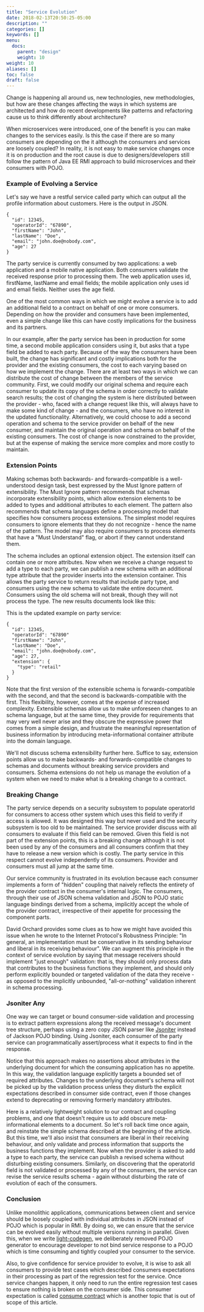 ```yaml
---
title: "Service Evolution"
date: 2018-02-13T20:50:25-05:00
description: ""
categories: []
keywords: []
menu:
  docs:
    parent: "design"
    weight: 10
weight: 10
aliases: []
toc: false
draft: false
---
```


Change is happening all around us, new technologies, new methodologies, but how 
are these changes affecting the ways in which systems are architected and how do 
recent developments like patterns and refactoring cause us to think differently 
about architecture? 

When microservices were introduced, one of the benefit is you can make changes to
the services easily. Is this the case if there are so many consumers are depending
on the it although the consumers and services are loosely coupled? In reality, it
is not easy to make service changes once it is on production and the root cause is
due to designers/developers still follow the pattern of Java EE RMI approach to
build microservices and their consumers with POJO.

### Example of Evolving a Service

Let's say we have a restful service called party which can output all the profile
information about customers. Here is the output in JSON.

```
{
  "id": 12345,
  "operatorId": "67890",
  "firstName": "John",
  "lastName": "Doe",
  "email": "john.doe@nobody.com",
  "age": 27 
}
```

The party service is currently consumed by two applications: a web application and
a mobile native application. Both consumers validate the received response prior 
to processing them. The web application uses id, firstName, lastName and email fields; 
the mobile application only uses id and email fields. Neither uses the age field. 

One of the most common ways in which we might evolve a service is to add an additional
field to a contract on behalf of one or more consumers. Depending on how the provider 
and consumers have been implemented, even a simple change like this can have costly 
implications for the business and its partners.

In our example, after the party service has been in production for some time, a second 
mobile application considers using it, but asks that a type field be added to each party. 
Because of the way the consumers have been built, the change has significant and costly 
implications both for the provider and the existing consumers, the cost to each varying 
based on how we implement the change. There are at least two ways in which we can 
distribute the cost of change between the members of the service community. First, we 
could modify our original schema and require each consumer to update its copy of the 
schema in order correctly to validate search results; the cost of changing the system 
is here distributed between the provider - who, faced with a change request like this, 
will always have to make some kind of change - and the consumers, who have no interest 
in the updated functionality. Alternatively, we could choose to add a second operation 
and schema to the service provider on behalf of the new consumer, and maintain the 
original operation and schema on behalf of the existing consumers. The cost of change 
is now constrained to the provider, but at the expense of making the service more complex 
and more costly to maintain.


### Extension Points

Making schemas both backwards- and forwards-compatible is a well-understood design task, 
best expressed by the Must Ignore pattern of extensibility. The Must Ignore pattern 
recommends that schemas incorporate extensibility points, which allow extension elements 
to be added to types and additional attributes to each element. The pattern also 
recommends that schema languages define a processing model that specifies how consumers 
process extensions. The simplest model requires consumers to ignore elements that they do 
not recognize - hence the name of the pattern. The model may also require consumers to 
process elements that have a "Must Understand" flag, or abort if they cannot understand 
them.


The schema includes an optional extension object. The extension itself can contain one 
or more attributes. Now when we receive a change request to add a type to each party, 
we can publish a new schema with an additional type attribute that the provider inserts 
into the extension container. This allows the party service to return results that include 
party type, and consumers using the new schema to validate the entire document. Consumers 
using the old schema will not break, though they will not process the type. The new results 
documents look like this:

This is the updated example on party service:

```
{
  "id": 12345,
  "operatorId": "67890"
  "firstName": "John",
  "lastName": "Doe",
  "email": "john.doe@nobody.com",
  "age": 27,
  "extension": {
    "type": "retail"
  }
}
```

Note that the first version of the extensible schema is forwards-compatible with the 
second, and that the second is backwards-compatible with the first. This flexibility, 
however, comes at the expense of increased complexity. Extensible schemas allow us to 
make unforeseen changes to an schema language, but at the same time, they provide for 
requirements that may very well never arise and they obscure the expressive power that 
comes from a simple design, and frustrate the meaningful representation of business 
information by introducing meta-informational container attribute into the domain 
language.

We'll not discuss schema extensibility further here. Suffice to say, extension points 
allow us to make backwards- and forwards-compatible changes to schemas and documents 
without breaking service providers and consumers. Schema extensions do not help us 
manage the evolution of a system when we need to make what is a breaking change to a 
contract.

### Breaking Change

The party service depends on a security subsystem to populate operatorId for
consumers to access other system which uses this field to verify if access is allowed.
It was designed this way but never used and the security subsystem is too old to be
maintained. The service provider discuss with all consumers to evaluate if this field
can be removed. Given this field is not part of the extension points, this is a breaking
change although it is not been used by any of the consumers and all consumers confirm 
that they have to release a new version which is costly. The party service in this 
respect cannot evolve independently of its consumers. Provider and consumers must all 
jump at the same time.

Our service community is frustrated in its evolution because each consumer implements a 
form of "hidden" coupling that naively reflects the entirety of the provider contract 
in the consumer's internal logic. The consumers, through their use of JSON schema 
validation and JSON to POJO static language bindings derived from a schema, implicitly 
accept the whole of the provider contract, irrespective of their appetite for processing 
the component parts.

David Orchard provides some clues as to how we might have avoided this issue when he 
wrote to the Internet Protocol's Robustness Principle: "In general, an implementation 
must be conservative in its sending behaviour and liberal in its receiving behaviour". 
We can augment this principle in the context of service evolution by saying that message 
receivers should implement "just enough" validation: that is, they should only process 
data that contributes to the business functions they implement, and should only perform 
explicitly bounded or targeted validation of the data they receive - as opposed to the 
implicitly unbounded, "all-or-nothing" validation inherent in schema processing.

### Jsoniter Any

One way we can target or bound consumer-side validation and processing is to extract 
pattern expressions along the received message's document tree structure, perhaps using 
a zero copy JSON parser like [Jsoniter][] instead of Jackson POJO binding. Using Jsoniter, 
each consumer of the party service can programmatically assert/process what it expects 
to find in the response.


Notice that this approach makes no assertions about attributes in the underlying document 
for which the consuming application has no appetite. In this way, the validation language 
explicitly targets a bounded set of required attributes. Changes to the underlying 
document's schema will not be picked up by the validation process unless they disturb 
the explicit expectations described in consumer side contract, even if those changes 
extend to deprecating or removing formerly mandatory attributes.

Here is a relatively lightweight solution to our contract and coupling problems, and one 
that doesn't require us to add obscure meta-informational elements to a document. So 
let's roll back time once again, and reinstate the simple schema described at the beginning
of the article. But this time, we'll also insist that consumers are liberal in their 
receiving behaviour, and only validate and process information that supports the business 
functions they implement. Now when the provider is asked to add a type to each party, the 
service can publish a revised schema without disturbing existing consumers. Similarly, 
on discovering that the operatorId field is not validated or processed by any of the 
consumers, the service can revise the service results schema - again without disturbing 
the rate of evolution of each of the consumers.


### Conclusion

Unlike monolithic applications, communications between client and service should be loosely
coupled with individual attributes in JSON instead of POJO which is popular in RMI. By
doing so, we can ensure that the service can be evolved easily without multiple versions
running in parallel. Given this, when we write [light-codegen][], we deliberately removed 
POJO generator to encourage developer to not bind service response to a POJO which is time 
consuming and tightly coupled your consumer to the service. 

Also, to give confidence for service provider to evolve, it is wise to ask all consumers
to provide test cases which described consumers expectations in their processing as part
of the regression test for the service. Once service changes happen, it only need to run
the entire regression test cases to ensure nothing is broken on the consumer side. This
consumer expectation is called [consume contract][] which is another topic that is out of 
scope of this article. 


[consume contract]: /design/consumer-contract/
[light-codegen]: https://github.com/networknt/light-codegen
[Jsoniter]: https://github.com/json-iterator/java